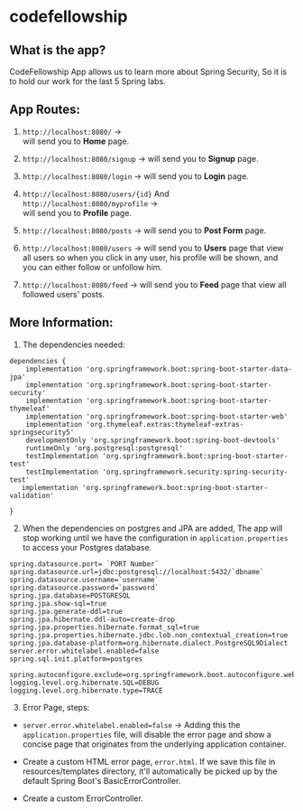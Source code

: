 # codefellowship

## What is the app? 
CodeFellowship App allows us to learn more about Spring Security,
So it is to hold our work for the last 5 Spring labs. 

## App Routes:

1. `http://localhost:8080/` ->   
   will send you to **Home** page.

2. `http://localhost:8080/signup` -> 
   will send you to **Signup** page.

3. `http://localhost:8080/login` -> 
   will send you to **Login** page.

4. `http://localhost:8080/users/{id}` And `http://localhost:8080/myprofile` ->   
 will send you to **Profile** page.

5. `http://localhost:8080/posts` -> 
   will send you to **Post Form** page.

6. `http://localhost:8080/users` ->
   will send you to **Users** page that view all users so when you click in any user, his profile will be shown, and you can either follow or unfollow him.

7. `http://localhost:8080/feed` ->
   will send you to **Feed** page that view all followed users' posts.


## More Information:

1. The dependencies needed:

```
dependencies {
	implementation 'org.springframework.boot:spring-boot-starter-data-jpa'
	implementation 'org.springframework.boot:spring-boot-starter-security'
	implementation 'org.springframework.boot:spring-boot-starter-thymeleaf'
	implementation 'org.springframework.boot:spring-boot-starter-web'
	implementation 'org.thymeleaf.extras:thymeleaf-extras-springsecurity5'
	developmentOnly 'org.springframework.boot:spring-boot-devtools'
	runtimeOnly 'org.postgresql:postgresql'
	testImplementation 'org.springframework.boot:spring-boot-starter-test'
	testImplementation 'org.springframework.security:spring-security-test'
   implementation 'org.springframework.boot:spring-boot-starter-validation'

}
```
  
2. When the dependencies on postgres and JPA are added, The app will stop working until we have the configuration
   in `application.properties` to access your Postgres database.
     
```
spring.datasource.port= `PORT Number`
spring.datasource.url=jdbc:postgresql://localhost:5432/`dbname`
spring.datasource.username=`username`
spring.datasource.password=`password`
spring.jpa.database=POSTGRESQL
spring.jpa.show-sql=true
spring.jpa.generate-ddl=true
spring.jpa.hibernate.ddl-auto=create-drop
spring.jpa.properties.hibernate.format_sql=true
spring.jpa.properties.hibernate.jdbc.lob.non_contextual_creation=true
spring.jpa.database-platform=org.hibernate.dialect.PostgreSQL9Dialect
server.error.whitelabel.enabled=false
spring.sql.init.platform=postgres

spring.autoconfigure.exclude=org.springframework.boot.autoconfigure.web.servlet.error.ErrorMvcAutoConfiguration
logging.level.org.hibernate.SQL=DEBUG
logging.level.org.hibernate.type=TRACE
```     

3. Error Page, steps:
- `server.error.whitelabel.enabled=false` ->
  Adding this the `application.properties` file,
  will disable the error page and show a concise page that originates from the underlying application container.
  
- Create a custom HTML error page, `error.html`. 
  If we save this file in resources/templates directory,
  it'll automatically be picked up by the default Spring Boot's BasicErrorController.
  
- Create a custom ErrorController.